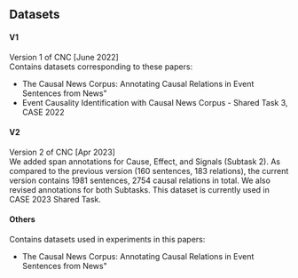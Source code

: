 ## Datasets


#### V1

Version 1 of CNC [June 2022]<br>
Contains datasets corresponding to these papers:

* The Causal News Corpus: Annotating Causal Relations in Event Sentences from News"
* Event Causality Identification with Causal News Corpus - Shared Task 3, CASE 2022


#### V2

Version 2 of CNC [Apr 2023]<br>
We added span annotations for Cause, Effect, and Signals (Subtask 2). As compared to the previous version (160 sentences, 183 relations), the current version contains 1981 sentences, 2754 causal relations in total. We also revised annotations for both Subtasks.
This dataset is currently used in CASE 2023 Shared Task.


#### Others

Contains datasets used in experiments in this papers:

* The Causal News Corpus: Annotating Causal Relations in Event Sentences from News"

